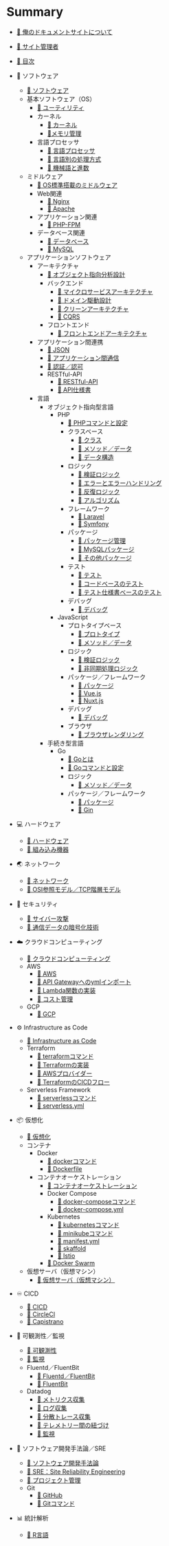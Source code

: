 # Summary

* [📖 ︎俺のドキュメントサイトについて](README.md)

* [📖 ︎サイト管理者](public/self_introduction.md)

* [📖 ︎目次](public/summary.md)

* 🧬 ソフトウェア
    * [📖 ︎ソフトウェア](public/software/software.md)
    * 基本ソフトウェア（OS）
        * [📖 ︎ユーティリティ](public/software/software_basic_utility.md)
        * カーネル
            * [📖 ︎カーネル](public/software/software_basic_kernel.md)
            * [📖メモリ管理](public/software/software_basic_kernel_memory_management.md)
        * 言語プロセッサ
            * [📖 ︎言語プロセッサ](public/software/software_basic_language_processor.md)
            * [📖 ︎言語別の処理方式](public/software/software_basic_language_processor_process_mode.md)
            * [📖 ︎機械語と進数](public/software/software_basic_language_processor_machine_language_and_radix.md)
    * ミドルウェア
        * [📖 ︎OS標準搭載のミドルウェア](public/software/software_middleware_os.md) 
        * Web関連
            * [📖 ︎Nginx](public/software/software_middleware_web_nginx.md)
            * [📖 ︎Apache](public/software/software_middleware_web_apache.md)
        * アプリケーション関連
            * [📖 ︎PHP-FPM](public/software/software_middleware_application_php_fpm.md)
        * データベース関連
            * [📖 ︎データベース](public/software/software_middleware_database.md)
            * [📖 My︎SQL](public/software/software_middleware_database_mysql.md)
    * アプリケーションソフトウェア
        * アーキテクチャ
            * [📖 ︎オブジェクト指向分析設計](public/software/software_application_architecture_object_oriented_analysis_and_design.md)
            * バックエンド
                * [📖 ︎マイクロサービスアーキテクチャ](public/software/software_application_architecture_backend_microservices.md)
                * [📖 ︎ドメイン駆動設計](public/software/software_application_architecture_backend_domain_driven_design.md)
                * [📖 ︎クリーンアーキテクチャ](public/software/software_application_architecture_backend_domain_driven_design_clean_architecture.md)
                * [📖 ︎CQRS](public/software/software_application_architecture_backend_cqrs.md)
            * フロントエンド
                * [📖 ︎フロントエンドアーキテクチャ](public/software/software_application_architecture_frontend.md)
        * アプリケーション間連携
            * [📖 ︎JSON](public/software/software_application_collaboration_json.md)
            * [📖 ︎アプリケーション間通信](public/software/software_application_collaboration_communication.md)
            * [📖 ︎認証／認可](public/software/software_application_collaboration_authentication_authorization.md)
            * RESTful-API
                * [📖 ︎RESTful-API](public/software/software_application_collaboration_api_restful.md)
                * [📖 ︎API仕様書](public/software/software_application_collaboration_api_restful_api_specification.md)
        * 言語
            * オブジェクト指向型言語
                * PHP
                    * [📖 PHPコマンドと設定](public/software/software_application_object_oriented_language_php_command_and_configuration.md)
                    * クラスベース
                        * [📖 ︎クラス](public/software/software_application_object_oriented_language_php_class_based.md)
                        * [📖 ︎メソッド／データ](public/software/software_application_object_oriented_language_php_class_based_method_data.md)
                        * [📖 ︎データ構造](public/software/software_application_object_oriented_language_php_class_based_data_structure.md)
                    * ロジック
                        * [📖 ︎検証ロジック](public/software/software_application_object_oriented_language_php_logic_validation.md)
                        * [📖 ︎エラーとエラーハンドリング](public/software/software_application_object_oriented_language_php_logic_error_and_error_handling.md)
                        * [📖 ︎反復ロジック](public/software/software_application_object_oriented_language_php_logic_iteration.md)
                        * [📖 ︎アルゴリズム](public/software/software_application_object_oriented_language_php_logic_algorithm.md)
                    * フレームワーク
                        * [📖 ︎Laravel](public/software/software_application_object_oriented_language_php_framework_laravel.md)
                        * [📖 ︎Symfony](public/software/software_application_object_oriented_language_php_framework_symfony.md)
                    * パッケージ
                        * [📖 ︎パッケージ管理](public/software/software_application_object_oriented_language_php_package_management.md)
                        * [📖 ︎MySQLパッケージ](public/software/software_application_object_oriented_language_php_package_mysql.md)
                        * [📖 ︎その他パッケージ](public/software/software_application_object_oriented_language_php_package_others.md)
                    * テスト
                        * [📖 ︎テスト](public/software/software_application_object_oriented_language_php_testing.md)
                        * [📖 ︎コードベースのテスト](public/software/software_application_object_oriented_language_php_testing_based_on_code.md)
                        * [📖 ︎テスト仕様書ベースのテスト](public/software/software_application_object_oriented_language_php_testing_based_on_test_specification.md)
                    * デバッグ
                        * [📖 ︎デバッグ](public/software/software_application_object_oriented_language_php_debug.md)
                * JavaScript
                    * プロトタイプベース
                        * [📖 ︎プロトタイプ](public/software/software_application_object_oriented_language_js_prototype_based.md)
                        * [📖 ︎メソッド／データ](public/software/software_application_object_oriented_language_js_prototype_based_method_data.md)
                    * ロジック
                        * [📖 ︎検証ロジック](public/software/software_application_object_oriented_language_js_logic_validation.md)
                        * [📖 ︎非同期処理ロジック](public/software/software_application_object_oriented_language_js_logic_asynchronous_process.md)
                    * パッケージ／フレームワーク
                        * [📖 ︎パッケージ](public/software/software_application_object_oriented_language_js_package.md)
                        * [📖 ︎Vue.js](public/software/software_application_object_oriented_language_js_framework_vuejs.md)
                        * [📖 ︎Nuxt.js](public/software/software_application_object_oriented_language_js_framework_nuxtjs.md)
                    * デバッグ
                        * [📖 ︎デバッグ](public/software/software_application_object_oriented_language_js_debug.md)
                    * ブラウザ
                        * [📖 ︎ブラウザレンダリング](public/software/software_application_object_oriented_language_js_browser_rendering.md)
            * 手続き型言語
                * Go
                    * [📖 Goとは](public/software/software_application_procedural_language_go.md)
                    * [📖 Goコマンドと設定](public/software/software_application_procedural_language_go_command_and_configuration.md)
                    * ロジック
                        * [📖 メソッド／データ](public/software/software_application_procedural_language_go_logic_method_data.md)
                    * パッケージ／フレームワーク
                        * [📖 パッケージ](public/software/software_application_procedural_language_go_package.md)
                        * [📖 Gin](public/software/software_application_procedural_language_go_framework_gin.md)

* 💻 ハードウェア
    * [📖 ︎ハードウェア](public/hardware/hardware.md)
    * [📖 ︎組み込み機器](public/hardware/hardware_embedded_system.md)

* 🌏 ネットワーク
    * [📖 ︎ネットワーク](public/network/network.md)
    * [📖 ︎OSI参照モデル／TCP階層モデル](public/network/network_osi_tcp_model.md)

* 🔐 セキュリティ
    * [📖 ︎サイバー攻撃](public/security/security_cyber_attacks.md)
    * [📖 ︎通信データの暗号化技術](public/security/security_encryption_technology.md)

* ☁️️ クラウドコンピューティング
    * [📖 ︎クラウドコンピューティング](public/cloud_computing/cloud_computing.md)
    * AWS
        * [📖 ︎AWS](public/cloud_computing/cloud_computing_aws.md)
        * [📖 ︎API Gatewayへのymlインポート](public/cloud_computing/cloud_computing_aws_api_gateway_import.md)
        * [📖 ︎Lambda関数の実装](public/cloud_computing/cloud_computing_aws_lambda_function.md)
        * [📖 ︎コスト管理](public/cloud_computing/cloud_computing_aws_cost_management.md)
    * GCP
        * [📖 ︎GCP](public/cloud_computing/cloud_computing_gcp.md)

* ⚙️ Infrastructure as Code
    * [📖 ︎Infrastructure as Code](public/infrastructure_as_code/infrastructure_as_code.md)
    * Terraform
        * [📖 ︎terraformコマンド](public/infrastructure_as_code/infrastructure_as_code_terraform_command.md)
        * [📖 ︎Terraformの実装](public/infrastructure_as_code/infrastructure_as_code_terraform_implementation.md)
        * [📖 ︎AWSプロバイダー](public/infrastructure_as_code/infrastructure_as_code_terraform_aws_provider.md)
        * [📖 ︎TerraformのCICDフロー](public/infrastructure_as_code/infrastructure_as_code_terraform_ci_cd.md)
    * Serverless Framework
        * [📖 ︎serverlessコマンド](public/infrastructure_as_code/infrastructure_as_code_serverless_framework_serverless_command.md)
        * [📖 ︎serverless.yml](public/infrastructure_as_code/infrastructure_as_code_serverless_framework_serverless_yml.md)

* 📦 仮想化
    * [📖 ︎仮想化](public/virtualization/virtualization.md)
    * コンテナ
        * Docker
            * [📖 ︎dockerコマンド](public/virtualization/virtualization_container_docker_command.md)
            * [📖 ︎Dockerfile](public/virtualization/virtualization_container_docker_dockerfile.md)
        * コンテナオーケストレーション
            * [📖 ︎コンテナオーケストレーション](public/virtualization/virtualization_container_orchestration.md)
            * Docker Compose
                * [📖 ︎docker-composeコマンド](/public/virtualization/virtualization_container_orchestration_docker_compose_command.md)
                * [📖 ︎docker-compose.yml](public/virtualization/virtualization_container_orchestration_docker_compose_yml.md)
            * ︎Kubernetes
                * [📖 ︎kubernetesコマンド](public/virtualization/virtualization_container_orchestration_kubernetes_command.md)
                * [📖 ︎minikubeコマンド](public/virtualization/virtualization_container_orchestration_kubernetes_minikube_command.md)
                * [📖 ︎manifest.yml](public/virtualization/virtualization_container_orchestration_kubernetes_manifest_yml.md)
                * [📖 ︎skaffold](public/virtualization/virtualization_container_orchestration_kubernetes_skaffold.md)
                * [📖 ︎Istio](public/virtualization/virtualization_container_orchestration_kubernetes_istio.md)
            * [📖 ︎Docker Swarm](public/virtualization/virtualization_container_orchestration_docker_swarm.md)
    * ︎仮想サーバ（仮想マシン）
        * [📖 ︎仮想サーバ（仮想マシン）](public/virtualization/virtualization_server.md)

* ♾️ CICD
    * [📖 ︎CICD](public/ci_cd/ci_cd.md)
    * [📖 ︎CircleCI](public/ci_cd/ci_cd_circleci.md)
    * [📖 ︎Capistrano](public/ci_cd/ci_cd_capistrano.md)

* 🔎 可観測性／監視
    * [📖 ︎可観測性](public/observability_monitering/observability.md)
    * [📖 ︎監視](public/observability_monitering/monitering.md)
    * Fluentd／FluentBit
        * [📖 ︎Fluentd／FluentBit](public/observability_monitering/observability_fluentd_and_fluentbit.md)
        * [📖 ︎FluentBit](public/observability_monitering/observability_fluentbit.md)
    * Datadog
        * [📖 ︎メトリクス収集](public/observability_monitering/observability_datadog_metrics.md)
        * [📖 ︎ログ収集](public/observability_monitering/observability_datadog_log.md)
        * [📖 ︎分散トレース収集](public/observability_monitering/observability_datadog_distributed_trace.md)
        * [📖 ︎テレメトリー間の紐づけ](public/observability_monitering/observability_datadog_telemetry_association.md)
        * [📖 ︎監視](public/observability_monitering/observability_datadog_monitering.md)

* 👥 ソフトウェア開発手法論／SRE
    * [📖 ︎ソフトウェア開発手法論](public/software_development_methodology/software_development_methodology.md)
    * [📖 ︎SRE：Site Reliability Engineering](public/software_development_methodology/software_development_methodology_site_reliability_engineering.md)
    * [📖 ︎プロジェクト管理](public/software_development_methodology/software_development_methodology_project_management.md)
    * Git
        * [📖 ︎GitHub](public/software_development_methodology/software_development_methodology_git_github.md)
        * [📖 ︎Gitコマンド](public/software_development_methodology/software_development_methodology_git_command.md)

* 📊 統計解析
    * [📖 ︎R言語](public/statistic_analysis/statistic_analysis_r.md)

